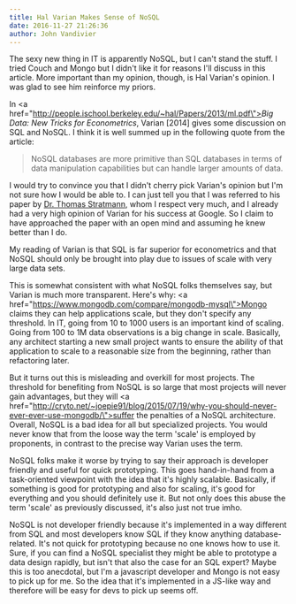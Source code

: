 ```yaml
---
title: Hal Varian Makes Sense of NoSQL
date: 2016-11-27 21:26:36
author: John Vandivier
---
```




The sexy new thing in IT is apparently NoSQL, but I can't stand the stuff. I tried Couch and Mongo but I didn't like it for reasons I'll discuss in this article. More important than my opinion, though, is Hal Varian's opinion. I was glad to see him reinforce my priors.

In <a href=\"http://people.ischool.berkeley.edu/~hal/Papers/2013/ml.pdf\"><em>Big Data: New Tricks for Econometrics</em></a>, Varian [2014] gives some discussion on SQL and NoSQL. I think it is well summed up in the following quote from the article:
<blockquote>NoSQL databases are more primitive than SQL databases in terms of data manipulation capabilities but can handle larger amounts of data.</blockquote>
I would try to convince you that I didn't cherry pick Varian's opinion but I'm not sure how I would be able to. I can just tell you that I was referred to his paper by <a href=\"https://www.gmu.edu/centers/publicchoice/faculty%20pages/stratmann/\">Dr. Thomas Stratmann</a>, whom I respect very much, and I already had a very high opinion of Varian for his success at Google. So I claim to have approached the paper with an open mind and assuming he knew better than I do.

My reading of Varian is that SQL is far superior for econometrics and that NoSQL should only be brought into play due to issues of scale with very large data sets.

This is somewhat consistent with what NoSQL folks themselves say, but Varian is much more transparent. Here's why: <a href=\"https://www.mongodb.com/compare/mongodb-mysql\">Mongo</a> claims they can help applications scale, but they don't specify any threshold. In IT, going from 10 to 1000 users is an important kind of scaling. Going from 100 to 1M data observations is a big change in scale. Basically, any architect starting a new small project wants to ensure the ability of that application to scale to a reasonable size from the beginning, rather than refactoring later.

But it turns out this is misleading and overkill for most projects. The threshold for benefiting from NoSQL is so large that most projects will never gain advantages, but they will <a href=\"http://cryto.net/~joepie91/blog/2015/07/19/why-you-should-never-ever-ever-use-mongodb/\">suffer the penalties of a NoSQL architecture</a>. Overall, NoSQL is a bad idea for all but specialized projects. You would never know that from the loose way the term 'scale' is employed by proponents, in contrast to the precise way Varian uses the term.

NoSQL folks make it worse by trying to say their approach is developer friendly and useful for quick prototyping. This goes hand-in-hand from a task-oriented viewpoint with the idea that it's highly scalable. Basically, if something is good for prototyping and also for scaling, it's good for everything and you should definitely use it. But not only does this abuse the term 'scale' as previously discussed, it's also just not true imho.

NoSQL is not developer friendly because it's implemented in a way different from SQL and most developers know SQL if they know anything database-related. It's not quick for prototyping because no one knows how to use it. Sure, if you can find a NoSQL specialist they might be able to prototype a data design rapidly, but isn't that also the case for an SQL expert? Maybe this is too anecdotal, but I'm a javascript developer and Mongo is not easy to pick up for me. So the idea that it's implemented in a JS-like way and therefore will be easy for devs to pick up seems off.